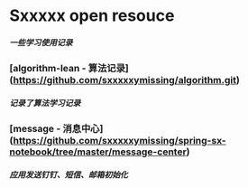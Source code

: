 # Sxxxxx open resouce
##### 一些学习使用记录

### [algorithm-lean - 算法记录] (https://github.com/sxxxxxymissing/algorithm.git)
##### 记录了算法学习记录

### [message - 消息中心] (https://github.com/sxxxxxymissing/spring-sx-notebook/tree/master/message-center)
##### 应用发送钉钉、短信、邮箱初始化
